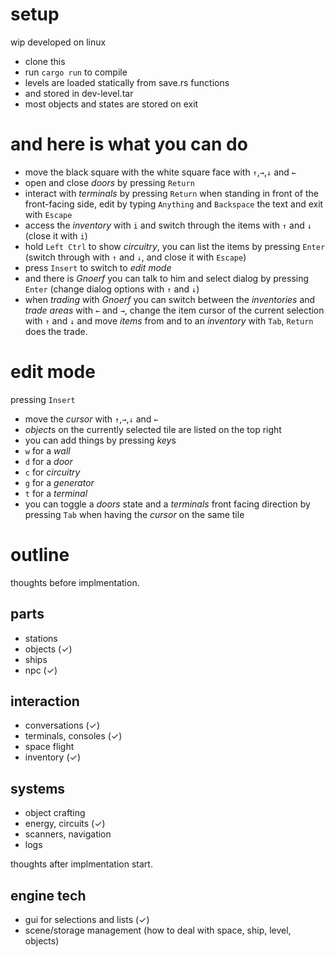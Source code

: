# setup
wip
developed on linux
* clone this
* run `cargo run` to compile
* levels are loaded statically from save.rs functions
* and stored in dev-level.tar
* most objects and states are stored on exit

# and here is what you can do
* move the black square with the white square face with `↑`,`→`,`↓` and `←`
* open and close *doors* by pressing `Return`
* interact with *terminals* by pressing `Return` when standing in front of the front-facing side, edit by typing `Anything` and `Backspace` the text and exit with `Escape`
* access the *inventory* with `i` and switch through the items with `↑` and `↓` (close it with `i`)
* hold `Left Ctrl` to show *circuitry*, you can list the items by pressing `Enter` (switch through with `↑` and `↓`, and close it with `Escape`)
* press `Insert` to switch to *edit mode*
* and there is *Gnoerf* you can talk to him and select dialog by pressing `Enter` (change dialog options with `↑` and `↓`)
* when *trading* with *Gnoerf* you can switch between the *inventories* and *trade areas* with `←` and `→`, change the item cursor of the current selection with `↑` and `↓` and move *items* from and to an *inventory* with `Tab`, `Return` does the trade.

# edit mode
pressing `Insert`
* move the *cursor* with `↑`,`→`,`↓` and `←`
* *object*s on the currently selected tile are listed on the top right 
* you can add things by pressing *key*s
* `w` for a *wall*
* `d` for a *door*
* `c` for *circuitry*
* `g` for a *generator*
* `t` for a *terminal*
* you can toggle a *doors* state and a *terminals* front facing direction by pressing `Tab` when having the *cursor* on the same tile

# outline

thoughts before implmentation.

## parts
* stations
* objects (✓)
* ships
* npc (✓)

## interaction
* conversations (✓)
* terminals, consoles (✓)
* space flight
* inventory (✓)

## systems
* object crafting
* energy, circuits (✓)
* scanners, navigation
* logs

thoughts after implmentation start.

## engine tech
* gui for selections and lists (✓)
* scene/storage management (how to deal with space, ship, level, objects)